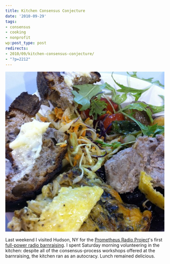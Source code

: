 ```yaml
---
title: Kitchen Consensus Conjecture
date: '2010-09-29'
tags:
- consensus
- cooking
- nonprofit
wp:post_type: post
redirects:
- 2010/09/kitchen-consensus-conjecture/
- "?p=2212"
---
```


[ ![](2010-09-29-Kitchen-Consensus-Conjecture/lunch-500x502.jpg "lunch") ](2010-09-29-Kitchen-Consensus-Conjecture/lunch.jpg)

Last weekend I visited Hudson, NY for the [Prometheus Radio Project](http://www.prometheusradio.org/)'s first [full-power radio barnraising](http://www.wgxc.org/). I spent Saturday morning volunteering in the kitchen: despite all of the consensus-process workshops offered at the barnraising, the kitchen ran as an autocracy. Lunch remained delicious.

